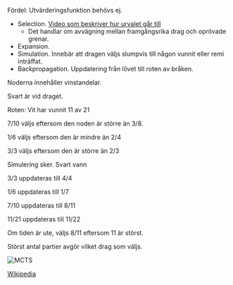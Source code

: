 
Fördel: Utvärderingsfunktion behövs ej.

* Selection. [Video som beskriver hur urvalet går till](https://youtu.be/UXW2yZndl7U?si=0CVSD6abn7tXbdRQ)
	* Det handlar om avvägning mellan framgångsrika drag och oprövade grenar.
* Expansion.
* Simulation. Innebär att dragen väljs slumpvis till någon vunnit eller remi inträffat.
* Backpropagation. Uppdatering från lövet till roten av bråken.

Noderna innehåller vinstandelar.

Svart är vid draget.

Roten: Vit har vunnit 11 av 21

7/10 väljs eftersom den noden är större än 3/8.

1/6 väljs eftersom den är mindre än 2/4

3/3 väljs eftersom den är större än 2/3

Simulering sker. Svart vann

3/3 uppdateras till 4/4

1/6 uppdateras till 1/7

7/10 uppdateras till 8/11

11/21 uppdateras till 11/22

Om tiden är ute, väljs 8/11 eftersom 11 är störst.

Störst antal partier avgör vilket drag som väljs.

![MCTS](MCTS-steps.svg)

[Wikipedia](https://en.wikipedia.org/wiki/Monte_Carlo_tree_search) 
